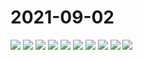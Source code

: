 # 2021-09-02

<image-container>
  <img preview="0" src="https://www.wangleant.com/turtle-images-thumbnail/IMG_20210902_080701.jpg"/>
</image-container>
<image-container>
  <img preview="0" src="https://www.wangleant.com/turtle-images-thumbnail/IMG_20210902_080723.jpg"/>
</image-container>
<image-container>
  <img preview="0" src="https://www.wangleant.com/turtle-images-thumbnail/IMG_20210902_080802.jpg"/>
</image-container>
<image-container>
  <img preview="0" src="https://www.wangleant.com/turtle-images-thumbnail/IMG_20210902_080811.jpg"/>
</image-container>
<image-container>
  <img preview="0" src="https://www.wangleant.com/turtle-images-thumbnail/IMG_20210902_081143.jpg"/>
</image-container>
<image-container>
  <img preview="0" src="https://www.wangleant.com/turtle-images-thumbnail/IMG_20210902_081210.jpg"/>
</image-container>
<image-container>
  <img preview="0" src="https://www.wangleant.com/turtle-images-thumbnail/IMG_20210902_081235.jpg"/>
</image-container>
<image-container>
  <img preview="0" src="https://www.wangleant.com/turtle-images-thumbnail/IMG_20210902_081256.jpg"/>
</image-container>
<image-container>
  <img preview="0" src="https://www.wangleant.com/turtle-images-thumbnail/IMG_20210902_081426.jpg"/>
</image-container>
<image-container>
  <img preview="0" src="https://www.wangleant.com/turtle-images-thumbnail/IMG_20210902_081458.jpg"/>
</image-container>